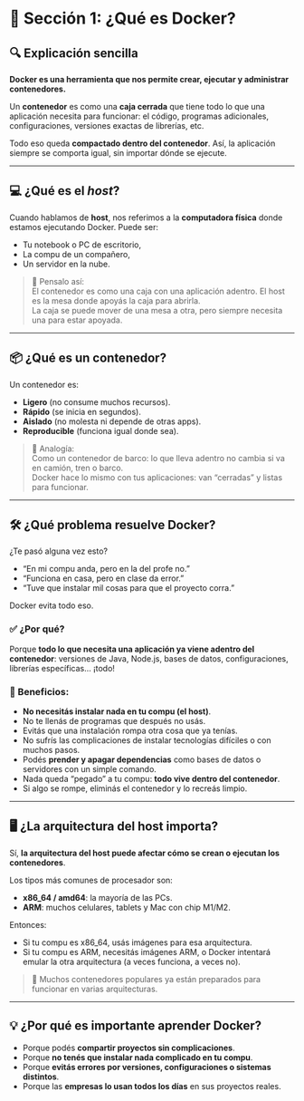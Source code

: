 # 🧭 Sección 1: ¿Qué es Docker?

## 🔍 Explicación sencilla

**Docker es una herramienta que nos permite crear, ejecutar y administrar contenedores.**

Un **contenedor** es como una **caja cerrada** que tiene todo lo que una aplicación necesita para funcionar: el código, programas adicionales, configuraciones, versiones exactas de librerías, etc.

Todo eso queda **compactado dentro del contenedor**. Así, la aplicación siempre se comporta igual, sin importar dónde se ejecute.

---

## 💻 ¿Qué es el *host*?

Cuando hablamos de **host**, nos referimos a la **computadora física** donde estamos ejecutando Docker. Puede ser:

- Tu notebook o PC de escritorio,
- La compu de un compañero,
- Un servidor en la nube.

> 🧠 Pensalo así:  
> El contenedor es como una caja con una aplicación adentro. El host es la mesa donde apoyás la caja para abrirla.  
> La caja se puede mover de una mesa a otra, pero siempre necesita una para estar apoyada.

---

## 📦 ¿Qué es un contenedor?

Un contenedor es:

- **Ligero** (no consume muchos recursos).
- **Rápido** (se inicia en segundos).
- **Aislado** (no molesta ni depende de otras apps).
- **Reproducible** (funciona igual donde sea).

> 🧠 Analogía:  
> Como un contenedor de barco: lo que lleva adentro no cambia si va en camión, tren o barco.  
> Docker hace lo mismo con tus aplicaciones: van “cerradas” y listas para funcionar.

---

## 🛠️ ¿Qué problema resuelve Docker?

¿Te pasó alguna vez esto?

- “En mi compu anda, pero en la del profe no.”
- “Funciona en casa, pero en clase da error.”
- “Tuve que instalar mil cosas para que el proyecto corra.”

Docker evita todo eso.

### ✅ ¿Por qué?

Porque **todo lo que necesita una aplicación ya viene adentro del contenedor**: versiones de Java, Node.js, bases de datos, configuraciones, librerías específicas… ¡todo!

### 📌 Beneficios:

- **No necesitás instalar nada en tu compu (el host)**.
- No te llenás de programas que después no usás.
- Evitás que una instalación rompa otra cosa que ya tenías.
- No sufrís las complicaciones de instalar tecnologías difíciles o con muchos pasos.
- Podés **prender y apagar dependencias** como bases de datos o servidores con un simple comando.
- Nada queda “pegado” a tu compu: **todo vive dentro del contenedor**.
- Si algo se rompe, eliminás el contenedor y lo recreás limpio.

---

## 🖥️ ¿La arquitectura del host importa?

Sí, **la arquitectura del host puede afectar cómo se crean o ejecutan los contenedores**.

Los tipos más comunes de procesador son:

- **x86_64 / amd64**: la mayoría de las PCs.
- **ARM**: muchos celulares, tablets y Mac con chip M1/M2.

Entonces:

- Si tu compu es x86_64, usás imágenes para esa arquitectura.
- Si tu compu es ARM, necesitás imágenes ARM, o Docker intentará emular la otra arquitectura (a veces funciona, a veces no).

> 📌 Muchos contenedores populares ya están preparados para funcionar en varias arquitecturas.

---

## 💡 ¿Por qué es importante aprender Docker?

- Porque podés **compartir proyectos sin complicaciones**.
- Porque **no tenés que instalar nada complicado en tu compu**.
- Porque **evitás errores por versiones, configuraciones o sistemas distintos**.
- Porque las **empresas lo usan todos los días** en sus proyectos reales.

